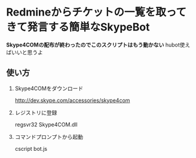 # Redmineからチケットの一覧を取ってきて発言する簡単なSkypeBot

__Skype4COMの配布が終わったのでこのスクリプトはもう動かない__
hubot使えばいいと思うよ

## 使い方
1. Skype4COMをダウンロード

    http://dev.skype.com/accessories/skype4com

2. レジストリに登録

    regsvr32 Skype4COM.dll

3. コマンドプロンプトから起動

    cscript bot.js
